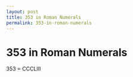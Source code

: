 ```yaml
---
layout: post
title: 353 in Roman Numerals
permalink: 353-in-roman-numerals
---
```


# 353 in Roman Numerals

353 = CCCLIII
